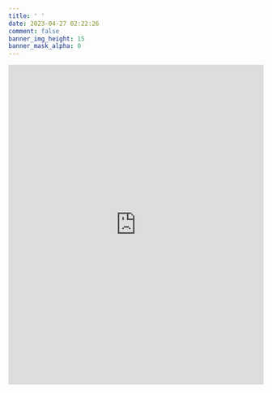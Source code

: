 ```yaml
---
title: ' '
date: 2023-04-27 02:22:26
comment: false
banner_img_height: 15
banner_mask_alpha: 0
---
```


<script>
    document.getElementsByClassName("col-12 col-md-10 m-auto")[0].className='col-12 col-mg-11 m-auto';
</script>

<iframe width="100%" scrolling="no" height="630" align="middle" frameborder="no" src="https://music.waahah.xyz/" hspace="0" vspace="0" marginheight="0" marginwidth="0" name="tv">
    
</iframe>